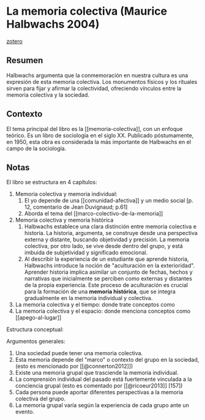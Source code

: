 # La memoria colectiva (Maurice Halbwachs 2004)
[zotero](zotero://select/items/@halbwachs2004)

## Resumen
Halbwachs argumenta que la conmemoración en nuestra cultura es una expresión de esta memoria colectiva. Los monumentos físicos y los rituales sirven para fijar y afirmar la colectividad, ofreciendo vínculos entre la memoria colectiva y la sociedad.

## Contexto
<!--Según el título, prefacio, epígrafe, solapa-->
El tema principal del libro es la [[memoria-colectiva]], con un enfoque teórico. Es un libro de sociología en el siglo XX. Publicado póstumamente, en 1950, esta obra es considerada la más importante de Halbwachs en el campo de la sociología.

## Notas

<!--Según la tabla de contenido, índices, apéndices-->
El libro se estructura en 4 capítulos:

1. Memoria colectiva y memoria individual: 
    1. El yo depende de una [[comunidad-afectiva]] y un medio social [p. 12, comentario de Jean Duvignaud; p.61]
    2. Aborda el tema del [[marco-colectivo-de-la-memoria]]
2. Memoria colectiva y memoria histórica
    1. Halbwachs establece una clara distinción entre memoria colectiva e historia. La historia, argumenta, se construye desde una perspectiva externa y distante, buscando objetividad y precisión. La memoria colectiva, por otro lado, se vive desde dentro del grupo, y está imbuida de subjetividad y significado emocional.
    2. Al describir la experiencia de un estudiante que aprende historia, Halbwachs introduce la noción de "aculturación en la exterioridad". Aprender historia implica asimilar un conjunto de fechas, hechos y narrativas que inicialmente se perciben como externas y distantes de la propia experiencia. Este proceso de aculturación es crucial para la formación de una **memoria histórica**, que se integra gradualmente en la memoria individual y colectiva.
3. La memoria colectiva y el tiempo: donde trate conceptos como 
4. La memoria colectiva y el espacio: donde menciona conceptos como [[apego-al-lugar]]

<!--según el escaneo de páginas-->
Estructura conceptual: 

<!--Según la lectura rápida-->
Argumentos generales:

1. Una sociedad puede tener una memoria colectiva.
2. Esta memoria depende del "marco" o contexto del grupo en la sociedad, (esto es mencionado por [[@connerton2012]])
3. Existe una memoria grupal que trasciende la memoria individual.
4. La comprensión individual del pasado está fuertemente vinculada a la conciencia grupal (esto es comentado por [[@ricoeur2013]] [157])
5. Cada persona puede aportar diferentes perspectivas a la memoria colectiva del grupo.
6. La memoria grupal varía según la experiencia de cada grupo ante un evento.